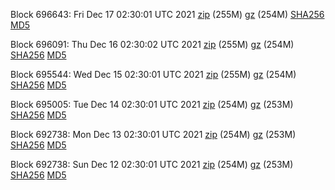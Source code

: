 Block 696643: Fri Dec 17 02:30:01 UTC 2021 [zip](https://files.01coin.io/mainnet/2021-12-17/bootstrap.dat.zip) (255M) [gz](https://files.01coin.io/mainnet/2021-12-17/bootstrap.dat.tar.gz) (254M) [SHA256](https://files.01coin.io/mainnet/2021-12-17/sha256.txt) [MD5](https://files.01coin.io/mainnet/2021-12-17/md5.txt)

Block 696091: Thu Dec 16 02:30:02 UTC 2021 [zip](https://files.01coin.io/mainnet/2021-12-16/bootstrap.dat.zip) (255M) [gz](https://files.01coin.io/mainnet/2021-12-16/bootstrap.dat.tar.gz) (254M) [SHA256](https://files.01coin.io/mainnet/2021-12-16/sha256.txt) [MD5](https://files.01coin.io/mainnet/2021-12-16/md5.txt)

Block 695544: Wed Dec 15 02:30:01 UTC 2021 [zip](https://files.01coin.io/mainnet/2021-12-15/bootstrap.dat.zip) (255M) [gz](https://files.01coin.io/mainnet/2021-12-15/bootstrap.dat.tar.gz) (254M) [SHA256](https://files.01coin.io/mainnet/2021-12-15/sha256.txt) [MD5](https://files.01coin.io/mainnet/2021-12-15/md5.txt)

Block 695005: Tue Dec 14 02:30:01 UTC 2021 [zip](https://files.01coin.io/mainnet/2021-12-14/bootstrap.dat.zip) (254M) [gz](https://files.01coin.io/mainnet/2021-12-14/bootstrap.dat.tar.gz) (253M) [SHA256](https://files.01coin.io/mainnet/2021-12-14/sha256.txt) [MD5](https://files.01coin.io/mainnet/2021-12-14/md5.txt)

Block 692738: Mon Dec 13 02:30:01 UTC 2021 [zip](https://files.01coin.io/mainnet/2021-12-13/bootstrap.dat.zip) (254M) [gz](https://files.01coin.io/mainnet/2021-12-13/bootstrap.dat.tar.gz) (253M) [SHA256](https://files.01coin.io/mainnet/2021-12-13/sha256.txt) [MD5](https://files.01coin.io/mainnet/2021-12-13/md5.txt)

Block 692738: Sun Dec 12 02:30:01 UTC 2021 [zip](https://files.01coin.io/mainnet/2021-12-12/bootstrap.dat.zip) (254M) [gz](https://files.01coin.io/mainnet/2021-12-12/bootstrap.dat.tar.gz) (253M) [SHA256](https://files.01coin.io/mainnet/2021-12-12/sha256.txt) [MD5](https://files.01coin.io/mainnet/2021-12-12/md5.txt)
